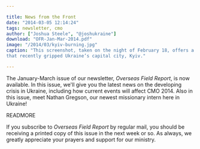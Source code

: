 ```yaml
---

title: News from the Front
date: "2014-03-05 12:14:24"
tags: newsletter, cmo
author: ["Joshua Steele", "@joshukraine"]
download: "OFR-Jan-Mar-2014.pdf"
image: "/2014/03/kyiv-burning.jpg"
caption: "This screenshot, taken on the night of February 18, offers a glimpse of the violence and turmoil
that recently gripped Ukraine’s capital city, Kyiv."

---
```


The January-March issue of our newsletter, *Overseas Field Report*, is now available. In this issue, we'll give you the latest news on the developing crisis in Ukraine, including how current events will affect CMO 2014. Also in this issue, meet Nathan Gregson, our newest missionary intern here in Ukraine!

READMORE

If you subscribe to *Overseas Field Report* by regular mail, you should be receiving a printed copy of this issue in the next week or so. As always, we greatly appreciate your prayers and support for our ministry.
